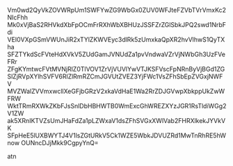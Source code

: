 Vm0wd2QyVkZOVWRpUm1SWFYwZG9WbGx0ZUV0WFJteFZVbTVrVmxKc2NIcFhh
Mk0xVjBaS2RHVkdXbFpOCmFrRXhWbXBHUzJSSFZrZGlSbkJPQ2swd1NrbFdi
VEI0VXpGSmVWUnJiR2xTYlZKWVEyc3dlRk5zUmxkaQpXR2hvVlhwS1QyTXha
SFZTYkdScFVteHdXVkV5ZUdGamJVNUdZa1pvVndwaVZrVjNWbGh3UzFVeFRr
ZFgKYmtwcFVtMVNjRlZ0TlVOV1ZrVjVUVlYwVTJKSFVscFpNRnByVjBGd1ZG
SlZjRVpXYlhSVFV6RlZlRmRZCmJGVUtZVEZ3YjFWc1VsZFhSbEpZVGxjNWFV
MVZWalZVVmxwcllXeGFjbGRzV2xkaVdHaE1Wa2RrZDJGVwpXbkppUkZwWFRW
WktTRmRXWkZKbFJsSnlDbHBHWTB0WmExcGhWREZXYzJGR1RsTldiWGg2V1ZW
ak5XRnIKTVZsUmJHaFdZa1pLZWxaV1dsZFhSVGxXWlVab2FHRXlkekJYVkVK
SFpHeE5lUXBWYTJ4V1lsZGtURkV5Ck1WZE5WbkJDVUZRd1MwTnRhRE5hWnow
OUNncDJjMkk9CgpyYnQ=

atn